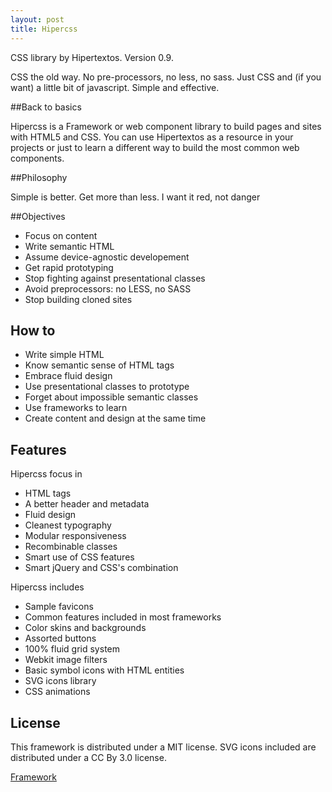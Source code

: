 ```yaml
---
layout: post
title: Hipercss
---
```


CSS library by Hipertextos. Version 0.9.

CSS the old way. No pre-processors, no less, no sass. Just CSS and (if you want) a little bit of javascript. Simple and effective.

##Back to basics

Hipercss is a Framework or web component library to build pages and sites with HTML5 and CSS. You can use Hipertextos as a resource in your projects or just to learn a different way to build the most common web components.

##Philosophy

Simple is better.
Get more than less.
I want it red, not danger

##Objectives

*  Focus on content
*  Write semantic HTML
*  Assume device-agnostic developement
*  Get rapid prototyping
*  Stop fighting against presentational classes
*  Avoid preprocessors: no LESS, no SASS
*  Stop building cloned sites

## How to

* Write simple HTML
* Know semantic sense of HTML tags
* Embrace fluid design
* Use presentational classes to prototype
* Forget about impossible semantic classes
* Use frameworks to learn
* Create content and design at the same time

## Features

Hipercss focus in

* HTML tags
* A better header and metadata
* Fluid design
* Cleanest typography
* Modular responsiveness
* Recombinable classes
* Smart use of CSS features
* Smart jQuery and CSS's combination

Hipercss includes

* Sample favicons
* Common features included in most frameworks
* Color skins and backgrounds
* Assorted buttons
* 100% fluid grid system
* Webkit image filters
* Basic symbol icons with HTML entities
* SVG icons library
* CSS animations

## License
  
This framework is distributed under a MIT license. SVG icons included are distributed under a CC By 3.0 license.

<div class="button-centered"><a class="button rounded flat sky" href="http://code.hipertextos.net/docs/framework.html" title="Hipertextos framework">Framework</a></div>
